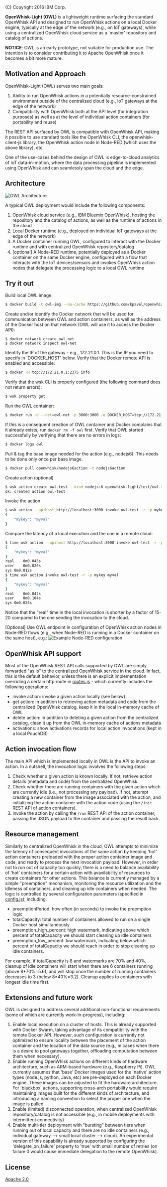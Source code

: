 (C) Copyright 2016 IBM Corp.

**OpenWhisk-Light (OWL)** is a lightweight runtime surfacing the standard OpenWhisk API and designed to run OpenWhisk actions on a local Docker engine, typically at the edge of the network (e.g., on IoT gateways), while using a centralized OpenWhisk cloud service as a 'master' repository and catalog of actions.

**NOTICE**: OWL is an early prototype, not suitable for production use. The intention is to consider contributing it to Apache OpenWhisk once it becomes a bit more mature.

## Motivation and Approach

OpenWhisk-Light (OWL) serves two main goals:
1. Ability to run OpenWhisk actions in a potentially resource-constrained environment outside of the centralized cloud (e.g., IoT gateways at the edge of the network)
2. Compatibility with OpenWhisk both at the API level (for integration purposes) as well as at the level of individual action containers (for portability and reuse)

The REST API surfaced by OWL is compatible with OpenWhisk API, making it possible to use standard tools like the OpenWhisk CLI, the openwhisk-client-js library, the OpenWhisk action node in Node-RED (which uses the above library), etc.

One of the use-cases behind the design of OWL is edge-to-cloud analytics of IoT data-in-motion, where the data processing pipeline is implemented using OpenWhisk and can seamlessly span the cloud and the edge.

## Architecture

![OWL Architecture](owl-arch.png)

A typical OWL deployment would include the following components:
1. OpenWhisk cloud service (e.g., IBM Bluemix OpenWhisk), hosting the repository and the catalog of actions, as well as the runtime of actions in the cloud
2. Local Docker runtime (e.g., deployed on individual IoT gateways at the edge of the network)
3. A Docker container running OWL, configured to interact with the Docker runtime and with centralized OpenWhisk repository/catalog
4. [optional] A Node-RED runtime, potentially deployed as a Docker container on the same Docker engine, configured with a flow that interacts with the IoT devices/sensors and invokes OpenWhisk action nodes that delegate the processing logic to a local OWL runtime

## Try it out
Build local OWL image:
``` sh
$ docker build -t owl-img --no-cache https://github.com/kpavel/openwhisk-light.git
```
Create and/or identify the Docker network that will be used for communication between OWL and action containers, as well as the address of the Docker host on that network (OWL will use it to access the Docker API):
```
$ docker network create owl-net
$ docker network inspect owl-net
```
Identify the IP of the gateway - e.g., 172.21.0.1. This is the IP you need to specify in 'DOCKER_HOST' below. Verify that the Docker remote API is enabled and accessible:
``` sh
$ docker -H tcp://172.21.0.1:2375 info
```
Verify that the wsk CLI is properly configured (the following command does not return errors):
``` sh
$ wsk property get
```
Run the OWL container:
``` sh
$ docker run -d --net=owl-net -p 3000:3000 -e DOCKER_HOST=tcp://172.21.0.1:2375 --name owl owl-img
```
If this is a consequent creation of OWL container and Docker complains that it already exists, run `docker rm -f owl` first. Verify that OWL started successfully by verifying that there are no errors in logs:
``` sh
$ docker logs owl
```
Pull & tag the base image needed for the action (e.g., nodejs6). This needs to be done only once per base image.
``` sh
$ docker pull openwhisk/nodejs6action -t nodejs6action
```
Create action (optional)
``` sh
$ wsk action create owl-test --kind nodejs:6 openwhisk-light/test/owl-test.js
ok: created action owl-test
```
Invoke the action
``` sh
$ wsk action --apihost http://localhost:3000 invoke owl-test -r -p mykey myval
{
    "mykey": "myval"
}
```
Compare the latency of a local execution and the one in a remote cloud:
``` sh
$ time wsk action --apihost http://localhost:3000 invoke owl-test -r -p mykey myval
{
    "mykey": "myval"
}
real	0m0.045s
user	0m0.020s
sys	0m0.012s
$ time wsk action invoke owl-test -r -p mykey myval
{
    "mykey": "myval"
}
real	0m0.842s
user	0m0.104s
sys	0m0.024s
```
Notice that the "real" time in the local invocation is shorter by a factor of 15-20 compared to the one sending the invocation to the cloud.

[Optional] Use OWL endpoint in configuration of OpenWhisk action nodes in Node-RED flows (e.g., when Node-RED is running in a Docker container on the same host), e.g.:
![Example Node-RED configuration](owl-nr-flow.png)

## OpenWhisk API support

Most of the OpenWhisk REST API calls supported by OWL are simply forwarded "as is" to the centralized OpenWhisk service in the cloud. In fact, this is the default behavior, unless there is an explicit implementation overriding a certain http route in [routes.js](routes.js)  - which currently includes the following operations:
- invoke action: invoke a given action locally (see below).
- get action: in addition to retrieving action metadata and code from the centralized OpenWhisk catalog, keep it in the local in-memory cache of OWL
- delete action: in addition to deleting a given action from the centralized catalog, clean it up from the OWL in-memory cache of actions metadata
- activations: show activations records for local action invocations (kept in a local PouchDB)

## Action invocation flow
The main API which is implemented locally in OWL is the API to invoke an action. In a nutshell, the invocation logic involves the following steps:
1. Check whether a given action is known locally. If not, retrieve action details (metadata and code) from the centralized OpenWhisk.
2. Check whether there are running containers with the given action which are currently idle (i.e., not processing any payload). If not, attempt creating a new container from the image associated with the action, and initializing the action container with the action code (using the `/init` REST API of action containers).
3. Invoke the action by calling the `/run` REST API of the action container, passing the JSON payload to the container and passing the result back.

## Resource management
Similarly to centralized OpenWhisk in the cloud, OWL attempts to minimize the latency of consequent invocations of the same action by keeping 'hot' action containers preloaded with the proper action container image and code, and ready to process the next invocation payload. However, in order not to run out of capacity too quickly, there is a need to balance availability of 'hot' containers for a certain action with avavilability of resources to create containers for other actions. This balance is currently managed by a simple "preemption" mechanism, monitoring the resource utilization and the idleness of containers, and cleaning up idle containers when needed. The logic is controlled by several configuration parameters (specified in [config.js](config.js)), including:
- preemptionPeriod: how often (in seconds) to invoke the preemption logic
- totalCapacity: total number of containers allowed to run on a single Docker host simultaneously
- preemption_high_percent: high watermark, indicating above which percent of totalCapacity we should start cleaning up idle containers
- preemption_low_percent: low watermark, indicating below which percent of totalCapacity we should reach in order to stop cleaning up idle containers.

For example, if totalCapacity is 8 and watermarks are 70% and 40%, cleanup of idle containers will start when there are 6 containers running (above 8\*70%=5.6), and will stop once the number of running containers decreases to 3 (below 8\*40%=3.2). Cleanup applies to containers with longest idle time first.


## Extensions and future work

OWL is designed to address several additional non-functional requirements (some of which are currently work-in-progress), including:
1. Enable local execution on a cluster of hosts. This is already supported with Docker Swarm, taking advantage of its compatibility with the remote Docker API. However, such configuration is currently not optimized to ensure locality between the placement of the action container and the location of the data source (e.g., in cases when there is a desire to pool gateways together, offloading computation between them when necessary).
2. Enable running OpenWhisk actions on different kinds of hardware architecture, such as ARM-based hardware (e.g., Raspberry Pi). OWL currently assumes that 'base' Docker images used for the 'native' action types (node.js, python, Java, etc) are pre-deployed on each Docker engine. These images can be adjusted to fit the hardware architecture. For 'blackbox' actions, supporting cross-arch portability would require maintaining images built for the different kinds of architecture, and introducing a naming convention to select the proper one when the image is pulled.
3. Enable (limited) disconnected operation, when centralized OpenWhisk repository/catalog is not accessible (e.g., in mobile deployments with intermittent connectivity)
4. Enable multi-tier deployment with "bursting" between tiers when running out of local capacity and there are no idle containers (e.g., individual gateway --> small local cluster --> cloud). An experimental version of this capability is already supported by configuring the 'delegate_on_failure' property to 'true' with small number of retries (on failure 0 would cause immediate delegation to the remote OpenWhisk).


## License
[Apache 2.0](LICENSE.txt)
